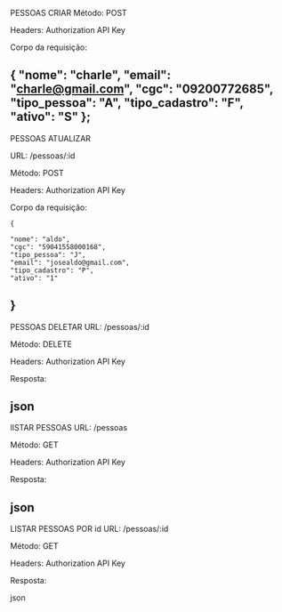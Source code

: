 PESSOAS CRIAR
Método: POST

Headers: Authorization API Key

Corpo da requisição:

{
"nome": "charle",
"email": "charle@gmail.com",
"cgc": "09200772685",
"tipo_pessoa": "A",
"tipo_cadastro": "F",
"ativo": "S"
};
---------------------------------------------
PESSOAS ATUALIZAR

URL: /pessoas/:id

Método: POST

Headers: Authorization API Key

Corpo da requisição:

    {

    "nome": "aldo",
    "cgc": "59041558000168",
    "tipo_pessoa": "J",
    "email": "josealdo@gmail.com",
    "tipo_cadastro": "P",
    "ativo": "1"
}
----------------------------------------------
PESSOAS DELETAR
URL: /pessoas/:id

Método: DELETE

Headers: Authorization API Key

Resposta:

json
-----------------------------------------------
lISTAR PESSOAS
URL: /pessoas

Método: GET

Headers: Authorization API Key

Resposta:

json
----------------------------------------------
 LISTAR PESSOAS POR  id
URL: /pessoas/:id

Método: GET

Headers: Authorization API Key

Resposta:

json